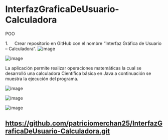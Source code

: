 # InterfazGraficaDeUsuario-Calculadora
POO

1.     Crear repositorio en GitHub con el nombre “Interfaz Gráfica   de Usuario – Calculadora”. 
![image](https://user-images.githubusercontent.com/49033556/57351056-1fef8e80-7126-11e9-9dea-bf918b8cda42.png)

![image](https://user-images.githubusercontent.com/49033556/57351062-24b44280-7126-11e9-9770-65d5320377f2.png)


 La aplicación permite realizar operaciones matemáticas   la cual se desarrolló una calculadora    Científica básica en Java a continuación se muestra   la ejecución del programa. 

![image](https://user-images.githubusercontent.com/49033556/57351077-30a00480-7126-11e9-824e-1606cf3a95a6.png)



![image](https://user-images.githubusercontent.com/49033556/57351105-457c9800-7126-11e9-8138-1ac2c64c623e.png)


![image](https://user-images.githubusercontent.com/49033556/57351119-562d0e00-7126-11e9-826c-878b1c1ae450.png)


https://github.com/patriciomerchan25/InterfazGraficaDeUsuario-Calculadora.git
--

